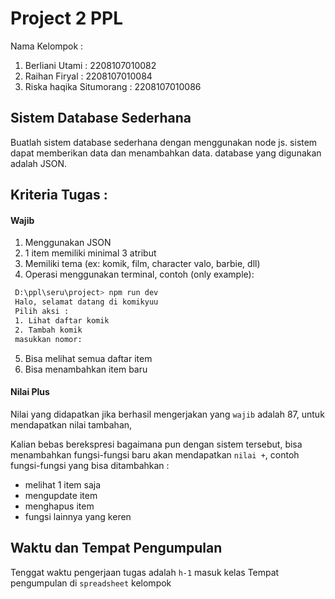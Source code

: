 
# Project 2 PPL

Nama Kelompok :
1. Berliani Utami          : 2208107010082
2. Raihan Firyal           : 2208107010084
3. Riska haqika Situmorang : 2208107010086

## Sistem Database Sederhana

Buatlah sistem database sederhana dengan menggunakan node js. sistem dapat memberikan data dan menambahkan data. database yang digunakan adalah JSON.

## Kriteria Tugas : 

#### Wajib
1. Menggunakan JSON
2. 1 item memiliki minimal 3 atribut
3. Memiliki tema (ex: komik, film, character valo, barbie, dll)
4. Operasi menggunakan terminal, 
contoh (only example):

```bash
 D:\ppl\seru\project> npm run dev
 Halo, selamat datang di komikyuu
 Pilih aksi :
 1. Lihat daftar komik
 2. Tambah komik
 masukkan nomor: 
```

5. Bisa melihat semua daftar item
6. Bisa menambahkan item baru


#### Nilai Plus
Nilai yang didapatkan jika berhasil mengerjakan yang `wajib` adalah 87, untuk mendapatkan nilai tambahan, 

Kalian bebas berekspresi bagaimana pun dengan sistem tersebut, bisa menambahkan fungsi-fungsi baru akan mendapatkan `nilai +`, contoh fungsi-fungsi yang bisa ditambahkan :
- melihat 1 item saja
- mengupdate item
- menghapus item
- fungsi lainnya yang keren


## Waktu dan Tempat Pengumpulan
Tenggat waktu pengerjaan tugas adalah `h-1` masuk kelas
Tempat pengumpulan di `spreadsheet` kelompok


